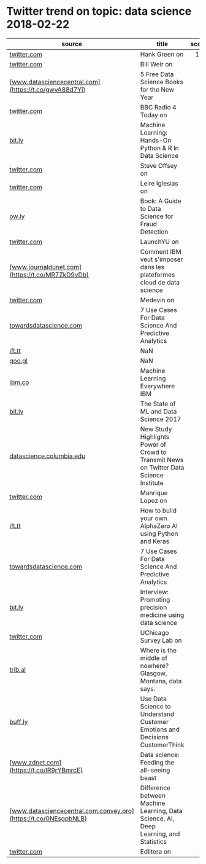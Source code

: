 # Twitter trend on topic: data science 2018-02-22

|                             source                             |                                         title                                          |score|
|----------------------------------------------------------------|----------------------------------------------------------------------------------------|----:|
|[twitter.com](https://t.co/PdTXeDM60u)                          |Hank Green on                                                                           |  116|
|[twitter.com](https://t.co/MAsYHygMvs)                          |Bill Weir on                                                                            |   39|
|[www.datasciencecentral.com](https://t.co/gwvA88d7Yj)           |5 Free Data Science Books for the New Year                                              |   25|
|[twitter.com](https://t.co/BJ7ShXlELR)                          |BBC Radio 4 Today on                                                                    |   24|
|[bit.ly](https://t.co/XnSnBERm4h)                               |Machine Learning: Hands-On Python & R In Data Science                                   |   17|
|[twitter.com](https://t.co/XyDWTMqrOC)                          |Steve Offsey on                                                                         |   13|
|[twitter.com](https://t.co/GYc26qh96t)                          |Leire Iglesias on                                                                       |    8|
|[ow.ly](https://t.co/8i6b0dssRQ)                                |Book: A Guide to Data Science for Fraud Detection                                       |    8|
|[twitter.com](https://t.co/thODQe7P5B)                          |LaunchYU on                                                                             |    5|
|[www.journaldunet.com](https://t.co/MR7ZkD9vDb)                 |Comment IBM veut s'imposer dans les plateformes cloud de data science                   |    5|
|[twitter.com](https://t.co/K1ud6FKMb3)                          |Medevin on                                                                              |    5|
|[towardsdatascience.com](https://t.co/5B547LZBuc)               |7 Use Cases For Data Science And Predictive Analytics                                   |    5|
|[ift.tt](https://t.co/0qqo3ICQw1)                               |NaN                                                                                     |    4|
|[goo.gl](https://t.co/lFdmuDyX8N)                               |NaN                                                                                     |    4|
|[ibm.co](https://t.co/tkx8OlvWNI)                               |Machine Learning Everywhere   IBM                                                       |    4|
|[bit.ly](https://t.co/RbUtoMUFif)                               |The State of ML and Data Science 2017                                                   |    4|
|[datascience.columbia.edu](https://t.co/paVE3y8O5G)             |New Study Highlights Power of Crowd to Transmit News on Twitter   Data Science Institute|    4|
|[twitter.com](https://t.co/acfsLCJBf3)                          |Manrique Lopez on                                                                       |    3|
|[ift.tt](https://t.co/LXPXPpC3Zy)                               |How to build your own AlphaZero AI using Python and Keras                               |    3|
|[towardsdatascience.com](https://t.co/gVwgXnL7zQ)               |7 Use Cases For Data Science And Predictive Analytics                                   |    3|
|[bit.ly](https://t.co/k4Z29VoIh5)                               |Interview: Promoting precision medicine using data science                              |    2|
|[twitter.com](https://t.co/oKj3ANxKTh)                          |UChicago Survey Lab on                                                                  |    2|
|[trib.al](https://t.co/cUvOdsOvXX)                              |Where is the middle of nowhere? Glasgow, Montana, data says.                            |    2|
|[buff.ly](https://t.co/IjxYSqYelJ)                              |Use Data Science to Understand Customer Emotions and Decisions   CustomerThink          |    2|
|[www.zdnet.com](https://t.co/lR9rYBmrcE)                        |Data science: Feeding the all-seeing beast                                              |    2|
|[www.datasciencecentral.com.convey.pro](https://t.co/0NEsgpbNLB)|Difference between Machine Learning, Data Science, AI, Deep Learning, and Statistics    |    2|
|[twitter.com](https://t.co/2vTbmV47ig)                          |Edlitera on                                                                             |    2|

